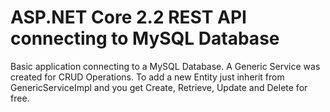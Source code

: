 # ASP.NET Core 2.2 REST API connecting to MySQL Database

Basic application connecting to a MySQL Database.
A Generic Service was created for CRUD Operations.
To add a new Entity just inherit from GenericServiceImpl and you get Create, Retrieve, Update and Delete for free.